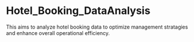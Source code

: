 # Hotel_Booking_DataAnalysis
This aims to analyze hotel booking data to optimize management stratagies and enhance overall operational efficiency.
